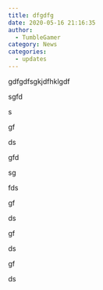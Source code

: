 ```yaml
---
title: dfgdfg
date: 2020-05-16 21:16:35
author:
  - TumbleGamer
category: News
categories:
  - updates
---
```

gdfgdfsgkjdfhklgdf

sgfd

s

gf

ds

gfd

sg

fds

gf

ds

gf

ds

gf

ds